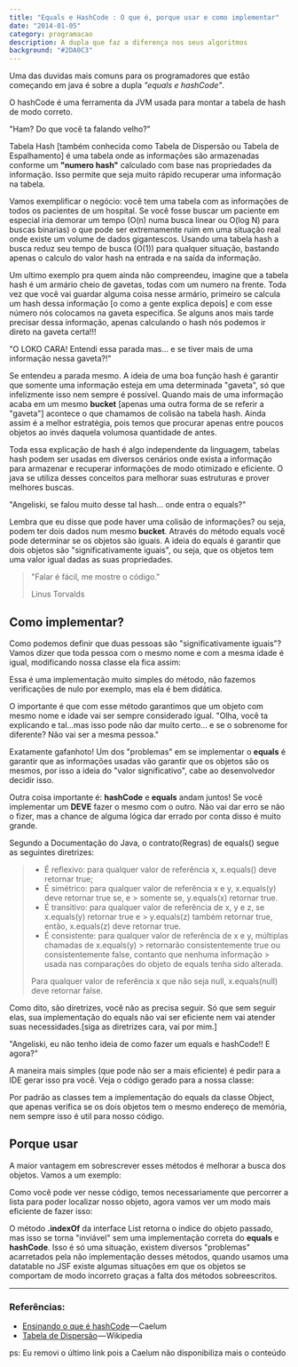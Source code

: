 ```yaml
---
title: "Equals e HashCode : O que é, porque usar e como implementar"
date: "2014-01-05"
category: programacao
description: A dupla que faz a diferença nos seus algoritmos
background: "#2DA0C3"
---
```

Uma das duvidas mais comuns para os programadores que estão começando em java é sobre a dupla *"equals e hashCode"*.

O hashCode é uma ferramenta da JVM usada para montar a tabela de hash de modo correto.

"Ham? Do que você ta falando velho?"

Tabela Hash [também conhecida como Tabela de Dispersão ou Tabela de Espalhamento] é uma tabela onde as informações são armazenadas conforme um **"numero hash"** calculado com base nas propriedades da informação. Isso permite que seja muito rápido recuperar uma informação na tabela.

Vamos exemplificar o negócio: você tem uma tabela com as informações de todos os pacientes de um hospital. Se você fosse buscar um paciente em especial iria demorar um tempo (O(n) numa busca linear ou O(log N) para buscas binarias) o que pode ser extremamente ruim em uma situação real onde existe um volume de dados gigantescos. Usando uma tabela hash a busca reduz seu tempo de busca (O(1)) para qualquer situação, bastando apenas o calculo do valor hash na entrada e na saída da informação.

Um ultimo exemplo pra quem ainda não compreendeu, imagine que a tabela hash é um armário cheio de gavetas, todas com um numero na frente. Toda vez que você vai guardar alguma coisa nesse armário, primeiro se calcula um hash dessa informação [o como a gente explica depois] e com esse número nós colocamos na gaveta especifica. Se alguns anos mais tarde precisar dessa informação, apenas calculando o hash nós podemos ir direto na gaveta certa!!!

"O LOKO CARA! Entendi essa parada mas… e se tiver mais de uma informação nessa gaveta?!"

Se entendeu a parada mesmo. A ideia de uma boa função hash é garantir que somente uma informação esteja em uma determinada "gaveta", só que infelizmente isso nem sempre é possível. Quando mais de uma informação acaba em um mesmo **bucket** [apenas uma outra forma de se referir a "gaveta"] acontece o que chamamos de colisão na tabela hash. Ainda assim é a melhor estratégia, pois temos que procurar apenas entre poucos objetos ao invés daquela volumosa quantidade de antes.

Toda essa explicação de hash é algo independente da linguagem, tabelas hash podem ser usadas em diversos cenários onde exista a informação para armazenar e recuperar informações de modo otimizado e eficiente. O java se utiliza desses conceitos para melhorar suas estruturas e prover melhores buscas.

"Angeliski, se falou muito desse tal hash… onde entra o equals?"

Lembra que eu disse que pode haver uma colisão de informações? ou seja, podem ter dois dados num mesmo **bucket**. Através do método equals você pode determinar se os objetos são iguais. A ideia do equals é garantir que dois objetos são "significativamente iguais", ou seja, que os objetos tem uma valor igual dadas as suas propriedades.

> "Falar é fácil, me mostre o código."
>
> Linus Torvalds

## Como implementar?
<GithubGist gistId="548d5aa2a4fc12f18b77c909417af8fa" />

Como podemos definir que duas pessoas são "significativamente iguais"? Vamos dizer que toda pessoa com o mesmo nome e com a mesma idade é igual, modificando nossa classe ela fica assim:

<GithubGist gistId="773603a77ff8426bd8bb4ff87a2255a8" />

Essa é uma implementação muito simples do método, não fazemos verificações de nulo por exemplo, mas ela é bem didática.

O importante é que com esse método garantimos que um objeto com mesmo nome e idade vai ser sempre considerado igual. "Olha, você ta explicando e tal…mas isso pode não dar muito certo… e se o sobrenome for diferente? Não vai ser a mesma pessoa."

Exatamente gafanhoto! Um dos "problemas" em se implementar o **equals** é garantir que as informações usadas vão garantir que os objetos são os mesmos, por isso a ideia do "valor significativo", cabe ao desenvolvedor decidir isso.

Outra coisa importante é: **hashCode** e **equals** andam juntos! Se você implementar um **DEVE** fazer o mesmo com o outro. Não vai dar erro se não o fizer, mas a chance de alguma lógica dar errado por conta disso é muito grande.


<ImagePoster caption="Mais uma coisa!" src="/assets/img/mais-uma-coisa.jpeg"></ImagePoster>


Segundo a Documentação do Java, o contrato(Regras) de equals() segue as seguintes diretrizes:

> - É reflexivo: para qualquer valor de referência x, x.equals() deve retornar true;
> - É simétrico: para qualquer valor de referência x e y, x.equals(y) deve retornar true se, e > somente se, y.equals(x) retornar true.
> - É transitivo: para qualquer valor de referência de x, y e z, se x.equals(y) retornar true e > y.equals(z) também retornar true, então, x.equals(z) deve retornar true.
> - É consistente: para qualquer valor de referência de x e y, múltiplas chamadas de x.equals(y) > retornarão consistentemente true ou consistentemente false, contanto que nenhuma informação   > usada nas comparações do objeto de equals tenha sido alterada.
>
> Para qualquer valor de referência x que não seja null, x.equals(null) deve retornar false.

Como dito, são diretrizes, você não as precisa seguir. Só que sem seguir elas, sua implementação do equals não vai ser eficiente nem vai atender suas necessidades.[siga as diretrizes cara, vai por mim.]

"Angeliski, eu não tenho ideia de como fazer um equals e hashCode!! E agora?"

A maneira mais simples (que pode não ser a mais eficiente) é pedir para a IDE gerar isso pra você. Veja o código gerado para a nossa classe:

<GithubGist gistId="358fbe8004e1c49b48761a6cde6e252e" />

Por padrão as classes tem a implementação do equals da classe Object, que apenas verifica se os dois objetos tem o mesmo endereço de memória, nem sempre isso é util para nosso código.

## Porque usar
A maior vantagem em sobrescrever esses métodos é melhorar a busca dos objetos. Vamos a um exemplo:

<GithubGist gistId="3e1fd2985b44429785ffb884d8421254" />

Como você pode ver nesse código, temos necessariamente que percorrer a lista para poder localizar nosso objeto, agora vamos ver um modo mais eficiente de fazer isso:

<GithubGist gistId="f3607074bc3681a33ea729259a666bc3" />

O método **.indexOf** da interface List retorna o indice do objeto passado, mas isso se torna "inviável" sem uma implementação correta do **equals** e **hashCode**.
Isso é só uma situação, existem diversos "problemas" acarretados pela não implementação desses métodos, quando usamos uma datatable no JSF existe algumas situações em que os objetos se comportam de modo incorreto graças a falta dos métodos sobreescritos.

<Signature></Signature>
<hr></hr>

### Referências:
- [Ensinando o que é hashCode](http://migre.me/hiDcu) — Caelum
- [Tabela de Dispersão](http://migre.me/hiDdS) — Wikipedia

ps: Eu removi o último link pois a Caelum não disponibiliza mais o conteúdo